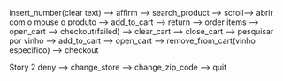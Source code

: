 insert_number(clear text) --> affirm --> search_product 
--> scroll--> abrir com o mouse o produto --> add_to_cart --> return --> order items --> open_cart --> checkout(failed) -->
clear_cart --> close_cart --> pesquisar por vinho --> add_to_cart --> open_cart --> remove_from_cart(vinho especifico) --> checkout 

Story 2 
deny --> change_store --> change_zip_code --> quit